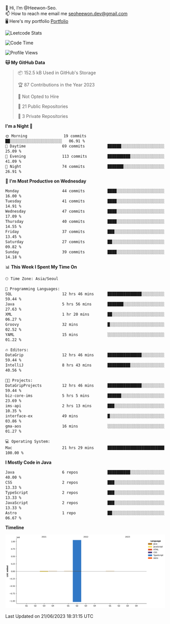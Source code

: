 👋 Hi, I’m @Heewon-Seo.  
📫 How to reach me email me seoheewon.dev@gmail.com   
🖥 Here's my portfolio [Portfolio](https://haileynotes.notion.site/HEEWON-SEO-f98fe97412ee4a6a94fd24fe6832f84c)

![Leetcode Stats](https://leetcode.card.workers.dev/?username=Heewon-Seo)

 <!--START_SECTION:waka-->
![Code Time](http://img.shields.io/badge/Code%20Time-550%20hrs%2046%20mins-blue)

![Profile Views](http://img.shields.io/badge/Profile%20Views-0-blue)

**🐱 My GitHub Data** 

> 📦 152.5 kB Used in GitHub's Storage 
 > 
> 🏆 87 Contributions in the Year 2023
 > 
> 🚫 Not Opted to Hire
 > 
> 📜 21 Public Repositories 
 > 
> 🔑 3 Private Repositories 
 > 
**I'm a Night 🦉** 

```text
🌞 Morning                19 commits          ██░░░░░░░░░░░░░░░░░░░░░░░   06.91 % 
🌆 Daytime                69 commits          ██████░░░░░░░░░░░░░░░░░░░   25.09 % 
🌃 Evening                113 commits         ██████████░░░░░░░░░░░░░░░   41.09 % 
🌙 Night                  74 commits          ███████░░░░░░░░░░░░░░░░░░   26.91 % 
```
📅 **I'm Most Productive on Wednesday** 

```text
Monday                   44 commits          ████░░░░░░░░░░░░░░░░░░░░░   16.00 % 
Tuesday                  41 commits          ████░░░░░░░░░░░░░░░░░░░░░   14.91 % 
Wednesday                47 commits          ████░░░░░░░░░░░░░░░░░░░░░   17.09 % 
Thursday                 40 commits          ████░░░░░░░░░░░░░░░░░░░░░   14.55 % 
Friday                   37 commits          ███░░░░░░░░░░░░░░░░░░░░░░   13.45 % 
Saturday                 27 commits          ██░░░░░░░░░░░░░░░░░░░░░░░   09.82 % 
Sunday                   39 commits          ████░░░░░░░░░░░░░░░░░░░░░   14.18 % 
```


📊 **This Week I Spent My Time On** 

```text
🕑︎ Time Zone: Asia/Seoul

💬 Programming Languages: 
SQL                      12 hrs 46 mins      ███████████████░░░░░░░░░░   59.44 % 
Java                     5 hrs 56 mins       ███████░░░░░░░░░░░░░░░░░░   27.63 % 
XML                      1 hr 20 mins        ██░░░░░░░░░░░░░░░░░░░░░░░   06.27 % 
Groovy                   32 mins             █░░░░░░░░░░░░░░░░░░░░░░░░   02.52 % 
YAML                     15 mins             ░░░░░░░░░░░░░░░░░░░░░░░░░   01.22 % 

🔥 Editors: 
DataGrip                 12 hrs 46 mins      ███████████████░░░░░░░░░░   59.44 % 
IntelliJ                 8 hrs 43 mins       ██████████░░░░░░░░░░░░░░░   40.56 % 

🐱‍💻 Projects: 
DataGripProjects         12 hrs 46 mins      ███████████████░░░░░░░░░░   59.44 % 
biz-core-ims             5 hrs 5 mins        ██████░░░░░░░░░░░░░░░░░░░   23.69 % 
ims-api                  2 hrs 13 mins       ███░░░░░░░░░░░░░░░░░░░░░░   10.35 % 
interface-ex             49 mins             █░░░░░░░░░░░░░░░░░░░░░░░░   03.86 % 
gma-aos                  16 mins             ░░░░░░░░░░░░░░░░░░░░░░░░░   01.27 % 

💻 Operating System: 
Mac                      21 hrs 29 mins      █████████████████████████   100.00 % 
```

**I Mostly Code in Java** 

```text
Java                     6 repos             ██████████░░░░░░░░░░░░░░░   40.00 % 
CSS                      2 repos             ███░░░░░░░░░░░░░░░░░░░░░░   13.33 % 
TypeScript               2 repos             ███░░░░░░░░░░░░░░░░░░░░░░   13.33 % 
JavaScript               2 repos             ███░░░░░░░░░░░░░░░░░░░░░░   13.33 % 
Astro                    1 repo              ██░░░░░░░░░░░░░░░░░░░░░░░   06.67 % 
```



**Timeline**

![Lines of Code chart](https://raw.githubusercontent.com/Heewon-Seo/Heewon-Seo/main/assets/bar_graph.png)


 Last Updated on 21/06/2023 18:31:15 UTC
<!--END_SECTION:waka-->

